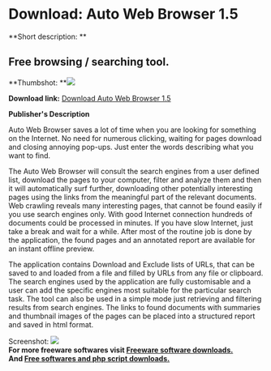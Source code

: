# Download: Auto Web Browser 1.5

**Short description: **

## Free browsing / searching tool.

  
**Thumbshot: **![](http://www.freewarefiles.com/screenshot/autowebbrowser_md.gif)   
  
**Download link:** [Download Auto Web Browser 1.5](http://freesoftwares.boysofts.com/Auto-Web-Browser_program_8810.html)  
  

**Publisher's Description**  
  

Auto Web Browser saves a lot of time when you are looking for something on the
Internet. No need for numerous clicking, waiting for pages download and
closing annoying pop-ups. Just enter the words describing what you want to
find.

The Auto Web Browser will consult the search engines from a user defined list,
download the pages to your computer, filter and analyze them and then it will
automatically surf further, downloading other potentially interesting pages
using the links from the meaningful part of the relevant documents. Web
crawling reveals many interesting pages, that cannot be found easily if you
use search engines only. With good Internet connection hundreds of documents
could be processed in minutes. If you have slow Internet, just take a break
and wait for a while. After most of the routine job is done by the
application, the found pages and an annotated report are available for an
instant offline preview.

The application contains Download and Exclude lists of URLs, that can be saved
to and loaded from a file and filled by URLs from any file or clipboard. The
search engines used by the application are fully customisable and a user can
add the specific engines most suitable for the particular search task. The
tool can also be used in a simple mode just retrieving and filtering results
from search engines. The links to found documents with summaries and thumbnail
images of the pages can be placed into a structured report and saved in html
format.

  
  
Screenshot: ![](http://www.freewarefiles.com/screenshot/autowebbrowser.gif)  
**For more freeware softwares visit [Freeware software downloads.](http://freesoftwares.boysofts.com/)**   
**And [Free softwares and php script downloads.](http://www.boysofts.com/)**

